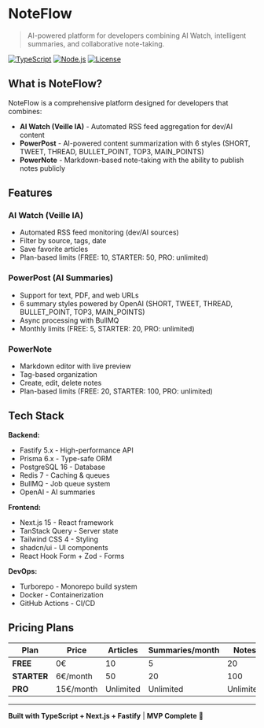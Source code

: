 # NoteFlow

> AI-powered platform for developers combining AI Watch, intelligent summaries, and collaborative note-taking.

[![TypeScript](https://img.shields.io/badge/TypeScript-5.9-blue.svg)](https://www.typescriptlang.org/)
[![Node.js](https://img.shields.io/badge/Node.js-20+-green.svg)](https://nodejs.org/)
[![License](https://img.shields.io/badge/License-MIT-yellow.svg)](LICENSE)

## What is NoteFlow?

NoteFlow is a comprehensive platform designed for developers that combines:

- **AI Watch (Veille IA)** - Automated RSS feed aggregation for dev/AI content
- **PowerPost** - AI-powered content summarization with 6 styles (SHORT, TWEET, THREAD, BULLET_POINT, TOP3, MAIN_POINTS)
- **PowerNote** - Markdown-based note-taking with the ability to publish notes publicly

## Features

### AI Watch (Veille IA)
- Automated RSS feed monitoring (dev/AI sources)
- Filter by source, tags, date
- Save favorite articles
- Plan-based limits (FREE: 10, STARTER: 50, PRO: unlimited)

### PowerPost (AI Summaries)
- Support for text, PDF, and web URLs
- 6 summary styles powered by OpenAI (SHORT, TWEET, THREAD, BULLET_POINT, TOP3, MAIN_POINTS)
- Async processing with BullMQ
- Monthly limits (FREE: 5, STARTER: 20, PRO: unlimited)

### PowerNote
- Markdown editor with live preview
- Tag-based organization
- Create, edit, delete notes
- Plan-based limits (FREE: 20, STARTER: 100, PRO: unlimited)

## Tech Stack

**Backend:**
- Fastify 5.x - High-performance API
- Prisma 6.x - Type-safe ORM
- PostgreSQL 16 - Database
- Redis 7 - Caching & queues
- BullMQ - Job queue system
- OpenAI - AI summaries

**Frontend:**
- Next.js 15 - React framework
- TanStack Query - Server state
- Tailwind CSS 4 - Styling
- shadcn/ui - UI components
- React Hook Form + Zod - Forms

**DevOps:**
- Turborepo - Monorepo build system
- Docker - Containerization
- GitHub Actions - CI/CD

## Pricing Plans

| Plan | Price | Articles | Summaries/month | Notes |
|------|-------|----------|-----------------|-------|
| **FREE** | 0€ | 10 | 5 | 20 |
| **STARTER** | 6€/month | 50 | 20 | 100 |
| **PRO** | 15€/month | Unlimited | Unlimited | Unlimited |

---

**Built with TypeScript + Next.js + Fastify** | **MVP Complete** 🚀
